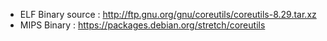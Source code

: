 - ELF Binary source : http://ftp.gnu.org/gnu/coreutils/coreutils-8.29.tar.xz
- MIPS Binary : https://packages.debian.org/stretch/coreutils
